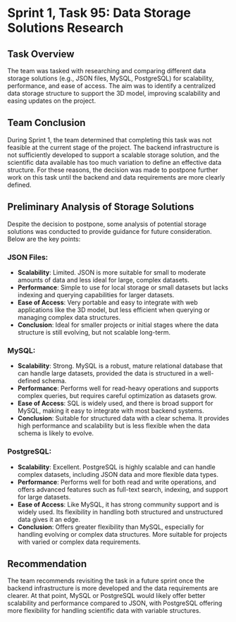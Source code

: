 # Sprint 1, Task 95: Data Storage Solutions Research

## Task Overview
The team was tasked with researching and comparing different data storage solutions (e.g., JSON files, MySQL, PostgreSQL) for scalability, performance, and ease of access. The aim was to identify a centralized data storage structure to support the 3D model, improving scalability and easing updates on the project.

## Team Conclusion
During Sprint 1, the team determined that completing this task was not feasible at the current stage of the project. The backend infrastructure is not sufficiently developed to support a scalable storage solution, and the scientific data available has too much variation to define an effective data structure. For these reasons, the decision was made to postpone further work on this task until the backend and data requirements are more clearly defined.

## Preliminary Analysis of Storage Solutions
Despite the decision to postpone, some analysis of potential storage solutions was conducted to provide guidance for future consideration. Below are the key points:

### JSON Files:
- **Scalability**: Limited. JSON is more suitable for small to moderate amounts of data and less ideal for large, complex datasets.
- **Performance**: Simple to use for local storage or small datasets but lacks indexing and querying capabilities for larger datasets.
- **Ease of Access**: Very portable and easy to integrate with web applications like the 3D model, but less efficient when querying or managing complex data structures.
- **Conclusion**: Ideal for smaller projects or initial stages where the data structure is still evolving, but not scalable long-term.

### MySQL:
- **Scalability**: Strong. MySQL is a robust, mature relational database that can handle large datasets, provided the data is structured in a well-defined schema.
- **Performance**: Performs well for read-heavy operations and supports complex queries, but requires careful optimization as datasets grow.
- **Ease of Access**: SQL is widely used, and there is broad support for MySQL, making it easy to integrate with most backend systems.
- **Conclusion**: Suitable for structured data with a clear schema. It provides high performance and scalability but is less flexible when the data schema is likely to evolve.

### PostgreSQL:
- **Scalability**: Excellent. PostgreSQL is highly scalable and can handle complex datasets, including JSON data and more flexible data types.
- **Performance**: Performs well for both read and write operations, and offers advanced features such as full-text search, indexing, and support for large datasets.
- **Ease of Access**: Like MySQL, it has strong community support and is widely used. Its flexibility in handling both structured and unstructured data gives it an edge.
- **Conclusion**: Offers greater flexibility than MySQL, especially for handling evolving or complex data structures. More suitable for projects with varied or complex data requirements.

## Recommendation
The team recommends revisiting the task in a future sprint once the backend infrastructure is more developed and the data requirements are clearer. At that point, MySQL or PostgreSQL would likely offer better scalability and performance compared to JSON, with PostgreSQL offering more flexibility for handling scientific data with variable structures.
